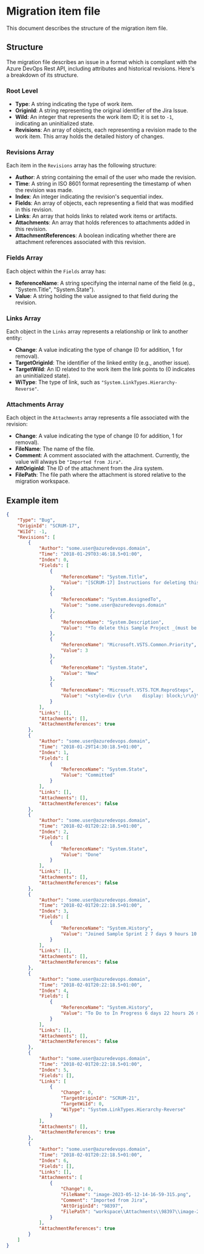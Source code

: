 # Migration item file

This document describes the structure of the migration item file.

## Structure

The migration file describes an issue in a format which is compliant with the Azure DevOps Rest API, including attributes and historical revisions. Here's a breakdown of its structure.

### Root Level
- **Type**: A string indicating the type of work item.
- **OriginId**: A string representing the original identifier of the Jira Issue.
- **WiId**: An integer that represents the work item ID; it is set to `-1`, indicating an uninitialized state.
- **Revisions**: An array of objects, each representing a revision made to the work item. This array holds the detailed history of changes.

### Revisions Array
Each item in the `Revisions` array has the following structure:

- **Author**: A string containing the email of the user who made the revision.
- **Time**: A string in ISO 8601 format representing the timestamp of when the revision was made.
- **Index**: An integer indicating the revision's sequential index.
- **Fields**: An array of objects, each representing a field that was modified in this revision.
- **Links**: An array that holds links to related work items or artifacts.
- **Attachments**: An array that holds references to attachments added in this revision.
- **AttachmentReferences**: A boolean indicating whether there are attachment references associated with this revision.

### Fields Array
Each object within the `Fields` array has:

- **ReferenceName**: A string specifying the internal name of the field (e.g., "System.Title", "System.State").
- **Value**: A string holding the value assigned to that field during the revision.

### Links Array
Each object in the `Links` array represents a relationship or link to another entity:

- **Change**: A value indicating the type of change (0 for addition, 1 for removal).
- **TargetOriginId**: The identifier of the linked entity (e.g., another issue).
- **TargetWiId**: An ID related to the work item the link points to (0 indicates an uninitialized state).
- **WiType**: The type of link, such as `"System.LinkTypes.Hierarchy-Reverse"`.

### Attachments Array
Each object in the `Attachments` array represents a file associated with the revision:

- **Change**:  A value indicating the type of change (0 for addition, 1 for removal).
- **FileName**: The name of the file.
- **Comment**: A comment associated with the attachment. Currently, the value will always be `"Imported from Jira"`.
- **AttOriginId**: The ID of the attachment from the Jira system.
- **FilePath**: The file path where the attachment is stored relative to the migration workspace.

## Example item

```json
{
    "Type": "Bug",
    "OriginId": "SCRUM-17",
    "WiId": -1,
    "Revisions": [
        {
            "Author": "some.user@azuredevops.domain",
            "Time": "2018-01-29T03:46:18.5+01:00",
            "Index": 0,
            "Fields": [
                {
                    "ReferenceName": "System.Title",
                    "Value": "[SCRUM-17] Instructions for deleting this sample board and project are in the description for this issue >> Click the \"SCRUM-17\" link and read the description tab of the detail view for more"
                },
                {
                    "ReferenceName": "System.AssignedTo",
                    "Value": "some.user@azuredevops.domain"
                },
                {
                    "ReferenceName": "System.Description",
                    "Value": "*To delete this Sample Project _(must be performed by a user with Administration rights)_* \n- Open the administration interface to the projects page by using the keyboard shortcut 'g' then 'g' and typing 'Projects' in to the search dialog\n- Select the \"Delete\" link for the \"Scrum-Demo\" project\n\n*To delete the Sample Project workflow and workflow scheme _(must be performed by a user with Administration rights)_* \n- Open the administration interface to the workflow schemes page by using the keyboard shortcut 'g' then 'g' and typing 'Workflow Schemes' in to the search dialog\n- Select the \"Delete\" link for the \"SCRUM: Software Simplified Workflow Scheme\" workflow scheme\n- Go to the workflows page by using the keyboard shortcut 'g' then 'g' and typing 'Workflows' in to the search dialog(_OnDemand users should select the second match for Workflows_)\n- Expand the \"Inactive\" section\n- Select the \"Delete\" link for the \"Software Simplified Workflow  for Project SCRUM\" workflow\n\n*To delete this Board _(must be performed by the owner of this Board or an Administrator)_*\n- Click the \"Tools\" cog at the top right of this board\n- Select \"Delete\""
                },
                {
                    "ReferenceName": "Microsoft.VSTS.Common.Priority",
                    "Value": 3
                },
                {
                    "ReferenceName": "System.State",
                    "Value": "New"
                },
                {
                    "ReferenceName": "Microsoft.VSTS.TCM.ReproSteps",
                    "Value": "<style>div {\r\n    display: block;\r\n}\r\n\r\ntable.confluenceTable {\r\n    border-collapse: collapse;\r\n    margin: 5px 0 5px 2px;\r\n    width: auto;\r\n}\r\n\r\ntable {\r\n    display: table;\r\n    border-collapse: separate;\r\n    border-spacing: 2px;\r\n    border-color: grey;\r\n}\r\n\r\ntbody {\r\n    display: table-row-group;\r\n    vertical-align: middle;\r\n    border-color: inherit;\r\n}\r\n\r\ntr {\r\n    display: table-row;\r\n    vertical-align: inherit;\r\n    border-color: inherit;\r\n}\r\n\r\nth.confluenceTh {\r\n    border: 1px solid #ccc;\r\n    background: #f5f5f5;\r\n    padding: 3px 4px;\r\n    text-align: center;\r\n}\r\n\r\nth {\r\n    font-weight: bold;\r\n    text-align: -internal-center;\r\n}\r\n\r\ntd, th {\r\n    display: table-cell;\r\n    vertical-align: inherit;\r\n}\r\n\r\n    td.confluenceTd {\r\n        border: 1px solid #ccc;\r\n        padding: 3px 4px;\r\n    }\r\n\r\ndfn, cite {\r\n    font-style: italic;\r\n}\r\n\r\n    cite:before {\r\n        content: \"\\2014 \\2009\";\r\n    }\r\n</style><p><b>To delete this Sample Project <em>(must be performed by a user with Administration rights)</em></b> </p>\n<ul class=\"alternate\" type=\"square\">\n\t<li>Open the administration interface to the projects page by using the keyboard shortcut 'g' then 'g' and typing 'Projects' in to the search dialog</li>\n\t<li>Select the \"Delete\" link for the \"Scrum-Demo\" project</li>\n</ul>\n\n\n<p><b>To delete the Sample Project workflow and workflow scheme <em>(must be performed by a user with Administration rights)</em></b> </p>\n<ul class=\"alternate\" type=\"square\">\n\t<li>Open the administration interface to the workflow schemes page by using the keyboard shortcut 'g' then 'g' and typing 'Workflow Schemes' in to the search dialog</li>\n\t<li>Select the \"Delete\" link for the \"SCRUM: Software Simplified Workflow Scheme\" workflow scheme</li>\n\t<li>Go to the workflows page by using the keyboard shortcut 'g' then 'g' and typing 'Workflows' in to the search dialog(<em>OnDemand users should select the second match for Workflows</em>)</li>\n\t<li>Expand the \"Inactive\" section</li>\n\t<li>Select the \"Delete\" link for the \"Software Simplified Workflow  for Project SCRUM\" workflow</li>\n</ul>\n\n\n<p><b>To delete this Board <em>(must be performed by the owner of this Board or an Administrator)</em></b></p>\n<ul class=\"alternate\" type=\"square\">\n\t<li>Click the \"Tools\" cog at the top right of this board</li>\n\t<li>Select \"Delete\"</li>\n</ul>\n"
                }
            ],
            "Links": [],
            "Attachments": [],
            "AttachmentReferences": true
        },
        {
            "Author": "some.user@azuredevops.domain",
            "Time": "2018-01-29T14:30:18.5+01:00",
            "Index": 1,
            "Fields": [
                {
                    "ReferenceName": "System.State",
                    "Value": "Committed"
                }
            ],
            "Links": [],
            "Attachments": [],
            "AttachmentReferences": false
        },
        {
            "Author": "some.user@azuredevops.domain",
            "Time": "2018-02-01T20:22:18.5+01:00",
            "Index": 2,
            "Fields": [
                {
                    "ReferenceName": "System.State",
                    "Value": "Done"
                }
            ],
            "Links": [],
            "Attachments": [],
            "AttachmentReferences": false
        },
        {
            "Author": "some.user@azuredevops.domain",
            "Time": "2018-02-01T20:22:18.5+01:00",
            "Index": 3,
            "Fields": [
                {
                    "ReferenceName": "System.History",
                    "Value": "Joined Sample Sprint 2 7 days 9 hours 10 minutes ago"
                }
            ],
            "Links": [],
            "Attachments": [],
            "AttachmentReferences": false
        },
        {
            "Author": "some.user@azuredevops.domain",
            "Time": "2018-02-01T20:22:18.5+01:00",
            "Index": 4,
            "Fields": [
                {
                    "ReferenceName": "System.History",
                    "Value": "To Do to In Progress 6 days 22 hours 26 minutes ago\r\nIn Progress to Done 3 days 16 hours 34 minutes ago"
                }
            ],
            "Links": [],
            "Attachments": [],
            "AttachmentReferences": false
        },
        {
            "Author": "some.user@azuredevops.domain",
            "Time": "2018-02-01T20:22:18.5+01:00",
            "Index": 5,
            "Fields": [],
            "Links": [
                {
                    "Change": 0,
                    "TargetOriginId": "SCRUM-21",
                    "TargetWiId": 0,
                    "WiType": "System.LinkTypes.Hierarchy-Reverse"
                }
            ],
            "Attachments": [],
            "AttachmentReferences": true
        },
        {
            "Author": "some.user@azuredevops.domain",
            "Time": "2018-02-01T20:22:18.5+01:00",
            "Index": 6,
            "Fields": [],
            "Links": [],
            "Attachments": [
                {
                    "Change": 0,
                    "FileName": "image-2023-05-12-14-16-59-315.png",
                    "Comment": "Imported from Jira",
                    "AttOriginId": "98397",
                    "FilePath": "workspace\\Attachments\\98397\\image-2023-05-12-14-16-59-315.png"
                }
            ],
            "AttachmentReferences": true
        }
    ]
}
```
